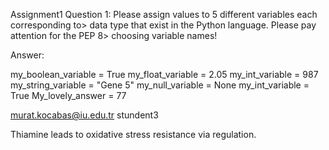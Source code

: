 
Assignment1
Question 1: Please assign values to 5 different variables each corresponding to>
data type that exist in the Python language. Please pay attention for the PEP 8>
choosing variable names!

Answer:

my_boolean_variable = True
my_float_variable = 2.05
my_int_variable = 987
my_string_variable = "Gene 5"
my_null_variable = None
my_int_variable = True
My_lovely_answer = 77

murat.kocabas@iu.edu.tr stundent3 

Thiamine leads to oxidative stress resistance via regulation.
